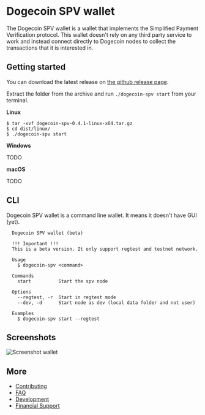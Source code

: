 # Dogecoin SPV wallet

The Dogecoin SPV wallet is a wallet that implements the Simplified Payment Verification protocol. This wallet doesn't rely on any third party service to work and instead connect directly to Dogecoin nodes to collect the transactions that it is interested in.


## Getting started

You can download the latest release on [the github release page](https://github.com/ShibeTechnology/dogecoin-spv-node/releases/latest).

Extract the folder from the archive and run `./dogecoin-spv start` from your terminal.


**Linux**
```
$ tar -xvf dogecoin-spv-0.4.1-linux-x64.tar.gz
$ cd dist/linux/
$ ./dogecoin-spv start
```

**Windows**

TODO

**macOS**

TODO

## CLI

Dogecoin SPV wallet is a command line wallet. It means it doesn't have GUI (yet).

```
  Dogecoin SPV wallet (beta)

  !!! Important !!!
  This is a beta version. It only support regtest and testnet network.
  
  Usage
    $ dogecoin-spv <command>
  
  Commands
    start          Start the spv node

  Options
    --regtest, -r  Start in regtest mode
    --dev, -d      Start node as dev (local data folder and not user)

  Examples
    $ dogecoin-spv start --regtest

```

## Screenshots

![Screenshot wallet](./public/screenshot1.png)


## More

* [Contributing](/contributing)
* [FAQ](/FAQ)
* [Development](/development)
* [Financial Support](/support)

